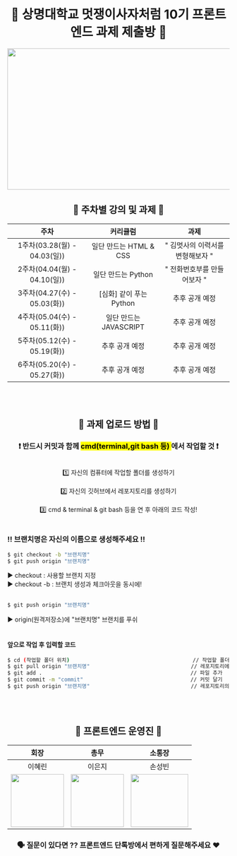 <div align="center">
  
# 🦁 상명대학교 멋쟁이사자처럼 10기 프론트엔드 과제 제출방 🦁
  
<img src="https://user-images.githubusercontent.com/77167694/156416969-3add381e-1311-4fa8-b8df-a48bbafe5607.jpeg" width="800" height="320">

  
## 📝 주차별 강의 및 과제 📝

|주차|커리큘럼|과제|
|:---:|:---:|:---:|
|1주차(03.28(월) - 04.03(일))| 일단 만드는 HTML & CSS | " 김멋사의 이력서를 변형해보자 "|
|2주차(04.04(월) - 04.10(일))| 일단 만드는 Python | " 전화번호부를 만들어보자 "|
|3주차(04.27(수) - 05.03(화)) | [심화] 같이 푸는 Python | 추후 공개 예정|
|4주차(05.04(수) - 05.11(화)) | 일단 만드는 JAVASCRIPT | 추후 공개 예정|
|5주차(05.12(수) - 05.19(화)) | 추후 공개 예정 | 추후 공개 예정|
|6주차(05.20(수) - 05.27(화)) | 추후 공개 예정 | 추후 공개 예정 |
 
 <br/><br/>
  
## 🧸 과제 업로드 방법 🧸
### ❗️ 반드시 커밋과 함께 <mark> cmd(terminal,git bash 등) </mark>에서 작업할 것 ❗️
<br/>
1️⃣ 자신의 컴퓨터에 작업할 폴더를 생성하기 
<br/><br/>
2️⃣ 자신의 깃허브에서 레포지토리를 생성하기
<br/><br/>
3️⃣ cmd & terminal & git bash 등을 연 후 아래의 코드 작성!
  <br/><br/>
</div>

<div>
  
### ‼️ 브랜치명은 자신의 이름으로 생성해주세요 ‼️
  
```bash
$ git checkout -b "브랜치명"
$ git push origin "브랜치명"
```

▶️ checkout : 사용할  브랜치 지정 <br/>
▶️ checkout -b : 브랜치 생성과 체크아웃을 동시에! 
<br/>
<br/>
  
```bash
$ git push origin "브랜치명"    
```
  
▶️ origin(원격저장소)에 "브랜치명" 브랜치를 푸쉬
<br/>
<br/> 
  
  #### 앞으로 작업 후 입력할 코드
  ```bash
  $ cd (작업할 폴더 위치)                                       // 작업할 폴더 이동
  $ git pull origin "브랜치명"                                // 레포지토리에서 폴더로 pull
  $ git add .                                               // 파일 추가
  $ git commit -m "commit"                                  // 커밋 달기
  $ git push origin "브랜치명"                                // 레포지토리의 master 브랜치에 push
  ```
  
</div>

<div align="center"> 
  
<br/><br/>
## 💓 프론트엔드 운영진 💓

|회장|총무|소통장|
|:---:|:---:|:---:|
|이혜린|이은지|손성빈|
|<img src="https://user-images.githubusercontent.com/77167694/156386187-83df5f5c-4615-46cb-a1f1-13eee4c1e17b.png" width="120" height="120"/> | <img src="https://user-images.githubusercontent.com/77167694/160402003-eefc558a-0905-40a0-a773-a0046d49d3fc.png" width="120" height="120"/>| <img src="https://user-images.githubusercontent.com/77167694/156384656-f8d9340f-b24f-4f4b-aef4-a1797f636c41.png" width="130" height="120"/>| 
### 🗣 질문이 있다면 ?? 프론트엔드 단톡방에서 편하게 질문해주세요 ❤️
</div>
